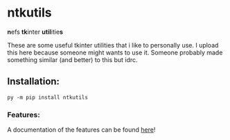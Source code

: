 # ntkutils

**n**efs **tk**inter **util**itie**s**

These are some useful tkinter utilities that i like to personally use.
I upload this here because someone might wants to use it.
Someone probably made something similar (and better) to this but idrc.

## Installation:

```
py -m pip install ntkutils
```

### Features:
A documentation of the features can be found [here](docs/feature_documentation.md)!
